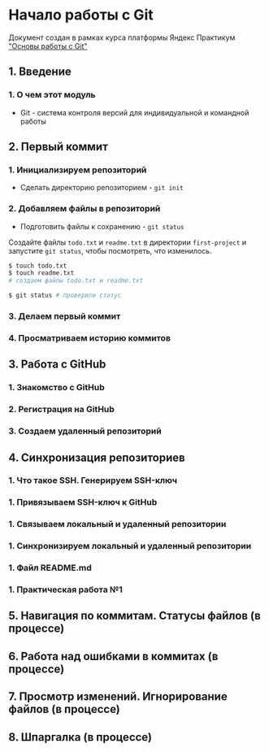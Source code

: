 # Начало работы с Git
Документ создан в рамках курса платформы Яндекс Практикум ["Основы работы с Git"](https://practicum.yandex.ru/git-basics/)
## 1. Введение
### 1. О чем этот модуль
* Git - система контроля версий для индивидуальной и командной работы

## 2. Первый коммит
### 1. Инициализируем репозиторий
* Сделать директорию репозиторием - `git init`
### 2. Добавляем файлы в репозиторий
* Подготовить файлы к сохранению - `git status`

Создайте файлы `todo.txt` и `readme.txt` в директории `first-project` и запустите `git status`, чтобы посмотреть, что изменилось.

```bash
$ touch todo.txt
$ touch readme.txt
# создаем файлы todo.txt и readme.txt

$ git status # проверили статус
```
### 3. Делаем первый коммит
### 4. Просматриваем историю коммитов

## 3. Работа с GitHub
### 1. Знакомство с GitHub
### 2. Регистрация на GitHub
### 3. Создаем удаленный репозиторий

## 4. Синхронизация репозиториев
### 1. Что такое SSH. Генерируем SSH-ключ
### 1. Привязываем SSH-ключ к GitHub
### 1. Связываем локальный и удаленный репозитории
### 1. Синхронизируем локальный и удаленный репозитории
### 1. Файл README.md
### 1. Практическая работа №1

## 5. Навигация по коммитам. Статусы файлов (в процессе)
## 6. Работа над ошибками в коммитах (в процессе)
## 7. Просмотр изменений. Игнорирование файлов (в процессе)
## 8. Шпаргалка (в процессе)